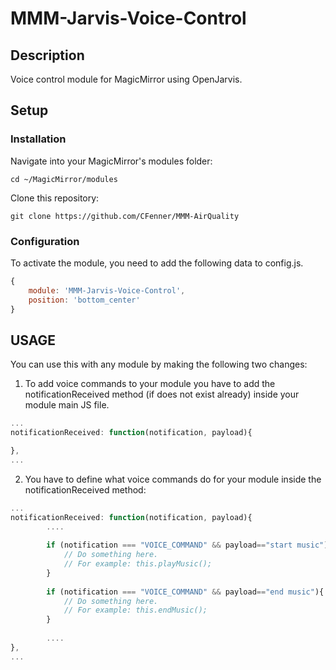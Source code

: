 MMM-Jarvis-Voice-Control
===

## Description

Voice control module for MagicMirror using OpenJarvis.


## Setup


### Installation

Navigate into your MagicMirror's modules folder:
````
cd ~/MagicMirror/modules
````

Clone this repository:
````
git clone https://github.com/CFenner/MMM-AirQuality
````

### Configuration

To activate the module, you need to add the following data to config.js.

````javascript
{
	module: 'MMM-Jarvis-Voice-Control',
	position: 'bottom_center'
}
````

## USAGE

You can use this with any module by making the following two changes:

1. To add voice commands to your module you have to add the notificationReceived method (if does not exist already) inside your module main JS file.

````javascript
...
notificationReceived: function(notification, payload){

},
...
````

2. You have to define what voice commands do for your module inside the notificationReceived method:

````javascript
...
notificationReceived: function(notification, payload){
		....
		
		if (notification === "VOICE_COMMAND" && payload=="start music"){
			// Do something here. 
			// For example: this.playMusic();
		}
		
		if (notification === "VOICE_COMMAND" && payload=="end music"){
			// Do something here. 
			// For example: this.endMusic();
		}
		
		....
},
...
````